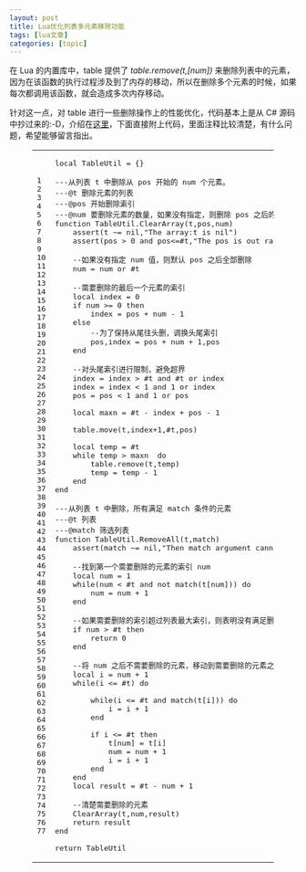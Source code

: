 ```yaml
---
layout: post
title: Lua优化列表多元素移除功能 
tags: [lua文章]
categories: [topic]
---
```

<p>在 Lua 的内置库中，table 提供了 <em>table.remove(t,[num])</em> 来删除列表中的元素，因为在该函数的执行过程涉及到了内存的移动，所以在删除多个元素的时候，如果每次都调用该函数，就会造成多次内存移动。</p>
<p>针对这一点，对 table 进行一些删除操作上的性能优化，代码基本上是从 C# 源码中抄过来的:-D，介绍在<a href="https://blog.csdn.net/salvare/article/details/81584827" target="_blank" rel="noopener noreferrer">这里</a>，下面直接附上代码，里面注释比较清楚，有什么问题，希望能够留言指出。</p>
<figure class="highlight cpp"><table><tbody><tr><td class="gutter"><pre><span class="line">1</span><br/><span class="line">2</span><br/><span class="line">3</span><br/><span class="line">4</span><br/><span class="line">5</span><br/><span class="line">6</span><br/><span class="line">7</span><br/><span class="line">8</span><br/><span class="line">9</span><br/><span class="line">10</span><br/><span class="line">11</span><br/><span class="line">12</span><br/><span class="line">13</span><br/><span class="line">14</span><br/><span class="line">15</span><br/><span class="line">16</span><br/><span class="line">17</span><br/><span class="line">18</span><br/><span class="line">19</span><br/><span class="line">20</span><br/><span class="line">21</span><br/><span class="line">22</span><br/><span class="line">23</span><br/><span class="line">24</span><br/><span class="line">25</span><br/><span class="line">26</span><br/><span class="line">27</span><br/><span class="line">28</span><br/><span class="line">29</span><br/><span class="line">30</span><br/><span class="line">31</span><br/><span class="line">32</span><br/><span class="line">33</span><br/><span class="line">34</span><br/><span class="line">35</span><br/><span class="line">36</span><br/><span class="line">37</span><br/><span class="line">38</span><br/><span class="line">39</span><br/><span class="line">40</span><br/><span class="line">41</span><br/><span class="line">42</span><br/><span class="line">43</span><br/><span class="line">44</span><br/><span class="line">45</span><br/><span class="line">46</span><br/><span class="line">47</span><br/><span class="line">48</span><br/><span class="line">49</span><br/><span class="line">50</span><br/><span class="line">51</span><br/><span class="line">52</span><br/><span class="line">53</span><br/><span class="line">54</span><br/><span class="line">55</span><br/><span class="line">56</span><br/><span class="line">57</span><br/><span class="line">58</span><br/><span class="line">59</span><br/><span class="line">60</span><br/><span class="line">61</span><br/><span class="line">62</span><br/><span class="line">63</span><br/><span class="line">64</span><br/><span class="line">65</span><br/><span class="line">66</span><br/><span class="line">67</span><br/><span class="line">68</span><br/><span class="line">69</span><br/><span class="line">70</span><br/><span class="line">71</span><br/><span class="line">72</span><br/><span class="line">73</span><br/><span class="line">74</span><br/><span class="line">75</span><br/><span class="line">76</span><br/><span class="line">77</span><br/></pre></td><td class="code"><pre><span class="line">local TableUtil = {}</span><br/><span class="line"></span><br/><span class="line">---从列表 t 中删除从 pos 开始的 num 个元素。</span><br/><span class="line">---@t 删除元素的列表</span><br/><span class="line">---@pos 开始删除索引</span><br/><span class="line">---@num 要删除元素的数量，如果没有指定，则删除 pos 之后的所有元素</span><br/><span class="line">function TableUtil.ClearArray(t,pos,num)</span><br/><span class="line">    assert(t ~= nil,<span class="string">&#34;The array:t is nil&#34;</span>)</span><br/><span class="line">    assert(pos &gt; <span class="number">0</span> <span class="keyword">and</span> pos&lt;=#t,<span class="string">&#34;The pos is out range&#34;</span>)</span><br/><span class="line"></span><br/><span class="line">    --如果没有指定 num 值，则默认 pos 之后全部删除</span><br/><span class="line">    num = num <span class="keyword">or</span> #t</span><br/><span class="line"></span><br/><span class="line">    --需要删除的最后一个元素的索引</span><br/><span class="line">    local index = <span class="number">0</span></span><br/><span class="line">    <span class="keyword">if</span> num &gt;= <span class="number">0</span> then</span><br/><span class="line">        index = pos + num - <span class="number">1</span></span><br/><span class="line">    <span class="keyword">else</span></span><br/><span class="line">        --为了保持从尾往头删，调换头尾索引</span><br/><span class="line">        pos,index = pos + num + <span class="number">1</span>,pos</span><br/><span class="line">    end</span><br/><span class="line"></span><br/><span class="line">    --对头尾索引进行限制，避免超界</span><br/><span class="line">    index = index &gt; #t <span class="keyword">and</span> #t <span class="keyword">or</span> index</span><br/><span class="line">    index = index &lt; <span class="number">1</span> <span class="keyword">and</span> <span class="number">1</span> <span class="keyword">or</span> index</span><br/><span class="line">    pos = pos &lt; <span class="number">1</span> <span class="keyword">and</span> <span class="number">1</span> <span class="keyword">or</span> pos</span><br/><span class="line"></span><br/><span class="line">    local maxn = #t - index + pos - <span class="number">1</span></span><br/><span class="line"></span><br/><span class="line">    table.move(t,index+<span class="number">1</span>,#t,pos)</span><br/><span class="line"></span><br/><span class="line">    local temp = #t</span><br/><span class="line">    <span class="keyword">while</span> temp &gt; maxn  <span class="keyword">do</span></span><br/><span class="line">        table.remove(t,temp)</span><br/><span class="line">        temp = temp - <span class="number">1</span></span><br/><span class="line">    end</span><br/><span class="line">end</span><br/><span class="line"></span><br/><span class="line">---从列表 t 中删除，所有满足 match 条件的元素</span><br/><span class="line">---@t 列表</span><br/><span class="line">---@match 筛选列表</span><br/><span class="line">function TableUtil.RemoveAll(t,match)</span><br/><span class="line">    assert(match ~= nil,<span class="string">&#34;Then match argument cannot be nil&#34;</span>)</span><br/><span class="line"></span><br/><span class="line">    --找到第一个需要删除的元素的索引 num</span><br/><span class="line">    local num = <span class="number">1</span></span><br/><span class="line">    <span class="keyword">while</span>(num &lt; #t <span class="keyword">and</span> <span class="keyword">not</span> match(t[num])) <span class="keyword">do</span></span><br/><span class="line">        num = num + <span class="number">1</span></span><br/><span class="line">    end</span><br/><span class="line"></span><br/><span class="line">    --如果需要删除的索引超过列表最大索引，则表明没有满足删除条件的元素</span><br/><span class="line">    <span class="keyword">if</span> num &gt; #t then</span><br/><span class="line">        <span class="keyword">return</span> <span class="number">0</span></span><br/><span class="line">    end</span><br/><span class="line"></span><br/><span class="line">    --将 num 之后不需要删除的元素，移动到需要删除的元素之前，这样可以避免拷贝</span><br/><span class="line">    local i = num + <span class="number">1</span></span><br/><span class="line">    <span class="keyword">while</span>(i &lt;= #t) <span class="keyword">do</span></span><br/><span class="line"></span><br/><span class="line">        <span class="keyword">while</span>(i &lt;= #t <span class="keyword">and</span> match(t[i])) <span class="keyword">do</span></span><br/><span class="line">            i = i + <span class="number">1</span></span><br/><span class="line">        end</span><br/><span class="line"></span><br/><span class="line">        <span class="keyword">if</span> i &lt;= #t then</span><br/><span class="line">            t[num] = t[i]</span><br/><span class="line">            num = num + <span class="number">1</span></span><br/><span class="line">            i = i + <span class="number">1</span></span><br/><span class="line">        end</span><br/><span class="line">    end</span><br/><span class="line">    local result = #t - num + <span class="number">1</span></span><br/><span class="line"></span><br/><span class="line">    --清楚需要删除的元素</span><br/><span class="line">    ClearArray(t,num,result)</span><br/><span class="line">    <span class="keyword">return</span> result</span><br/><span class="line">end</span><br/><span class="line"></span><br/><span class="line"><span class="keyword">return</span> TableUtil</span><br/></pre></td></tr></tbody></table></figure>
